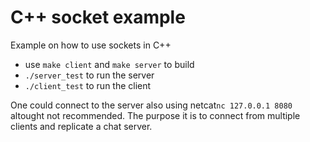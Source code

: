 # C++ socket example
Example on how to use sockets in C++ 

- use ```make client``` and ```make server``` to build
- ```./server_test``` to run the server
- ```./client_test``` to run the client

One could connect to the server also using netcat```nc 127.0.0.1 8080``` altought not recommended.
The purpose it is to connect from multiple clients and replicate a chat server. 



